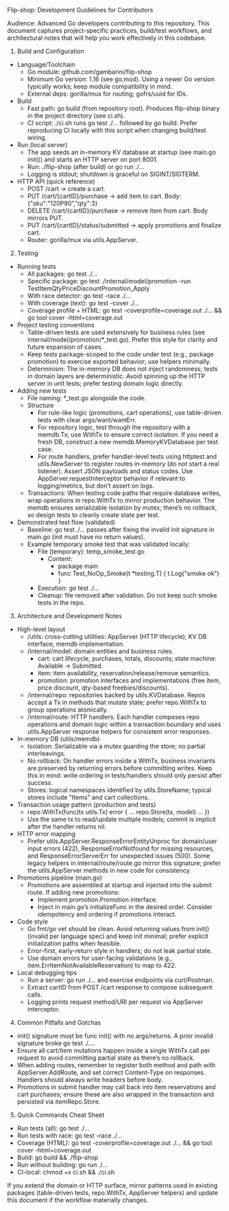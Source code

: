 Flip-shop: Development Guidelines for Contributors

Audience: Advanced Go developers contributing to this repository. This document captures project-specific practices, build/test workflows, and architectural notes that will help you work effectively in this codebase.

1. Build and Configuration
- Language/Toolchain
  - Go module: github.com/gambarini/flip-shop
  - Minimum Go version: 1.16 (see go.mod). Using a newer Go version typically works; keep module compatibility in mind.
  - External deps: gorilla/mux for routing; gofrs/uuid for IDs.
- Build
  - Fast path: go build (from repository root). Produces flip-shop binary in the project directory (see ci.sh).
  - CI script: ./ci.sh runs go test ./... followed by go build. Prefer reproducing CI locally with this script when changing build/test wiring.
- Run (local server)
  - The app seeds an in-memory KV database at startup (see main.go init()) and starts an HTTP server on port 8001.
  - Run: ./flip-shop (after build) or go run ./...
  - Logging is stdout; shutdown is graceful on SIGINT/SIGTERM.
- HTTP API (quick reference)
  - POST /cart → create a cart.
  - PUT /cart/{cartID}/purchase → add item to cart. Body: {"sku":"120P90","qty":3}
  - DELETE /cart/{cartID}/purchase → remove item from cart. Body mirrors PUT.
  - PUT /cart/{cartID}/status/submitted → apply promotions and finalize cart.
  - Router: gorilla/mux via utils.AppServer.

2. Testing
- Running tests
  - All packages: go test ./...
  - Specific package: go test ./internal/model/promotion -run TestItemQtyPriceDiscountPromotion_Apply
  - With race detector: go test -race ./...
  - With coverage (text): go test -cover ./...
  - Coverage profile + HTML: go test -coverprofile=coverage.out ./... && go tool cover -html=coverage.out
- Project testing conventions
  - Table-driven tests are used extensively for business rules (see internal/model/promotion/*_test.go). Prefer this style for clarity and future expansion of cases.
  - Keep tests package-scoped to the code under test (e.g., package promotion) to exercise exported behavior; use helpers minimally.
  - Determinism: The in-memory DB does not inject randomness; tests in domain layers are deterministic. Avoid spinning up the HTTP server in unit tests; prefer testing domain logic directly.
- Adding new tests
  - File naming: *_test.go alongside the code.
  - Structure
    - For rule-like logic (promotions, cart operations), use table-driven tests with clear args/want/wantErr.
    - For repository logic, test through the repository with a memdb.Tx; use WithTx to ensure correct isolation. If you need a fresh DB, construct a new memdb.MemoryKVDatabase per test case.
    - For route handlers, prefer handler-level tests using httptest and utils.NewServer to register routes in-memory (do not start a real listener). Assert JSON payloads and status codes. Use AppServer.requestInterceptor behavior if relevant to logging/metrics, but don’t assert on logs.
  - Transactions: When testing code paths that require database writes, wrap operations in repo.WithTx to mirror production behavior. The memdb ensures serializable isolation by mutex; there’s no rollback, so design tests to cleanly create state per test.
- Demonstrated test flow (validated)
  - Baseline: go test ./... passes after fixing the invalid init signature in main.go (init must have no return values).
  - Example temporary smoke test that was validated locally:
    - File (temporary): temp_smoke_test.go
      - Content:
        - package main
        - func Test_NoOp_Smoke(t *testing.T) { t.Log("smoke ok") }
    - Execution: go test ./...
    - Cleanup: file removed after validation. Do not keep such smoke tests in the repo.

3. Architecture and Development Notes
- High-level layout
  - /utils: cross-cutting utilities: AppServer (HTTP lifecycle), KV DB interface, memdb implementation.
  - /internal/model: domain entities and business rules.
    - cart: cart lifecycle, purchases, totals, discounts; state machine: Available → Submitted.
    - item: item availability, reservation/release/remove semantics.
    - promotion: promotion interfaces and implementations (free item, price discount, qty-based freebies/discounts).
  - /internal/repo: repositories backed by utils.KVDatabase. Repos accept a Tx in methods that mutate state; prefer repo.WithTx to group operations atomically.
  - /internal/route: HTTP handlers. Each handler composes repo operations and domain logic within a transaction boundary and uses utils.AppServer response helpers for consistent error responses.
- In-memory DB (utils/memdb)
  - Isolation: Serializable via a mutex guarding the store; no partial interleavings.
  - No rollback: On handler errors inside a WithTx, business invariants are preserved by returning errors before committing writes. Keep this in mind: write ordering in tests/handlers should only persist after success.
  - Stores: logical namespaces identified by utils.StoreName; typical stores include "Items" and cart collections.
- Transaction usage pattern (production and tests)
  - repo.WithTx(func(tx utils.Tx) error { ... repo.Store(tx, model) ... })
  - Use the same tx to read/update multiple models; commit is implicit after the handler returns nil.
- HTTP error mapping
  - Prefer utils.AppServer.ResponseErrorEntityUnproc for domain/user input errors (422), ResponseErrorNotfound for missing resources, and ResponseErrorServerErr for unexpected issues (500). Some legacy helpers in internal/route/route.go mirror this signature; prefer the utils.AppServer methods in new code for consistency.
- Promotions pipeline (main.go)
  - Promotions are assembled at startup and injected into the submit route. If adding new promotions:
    - Implement promotion.Promotion interface.
    - Inject in main.go’s initializeFunc in the desired order. Consider idempotency and ordering if promotions interact.
- Code style
  - Go fmt/go vet should be clean. Avoid returning values from init() (invalid per language spec) and keep init minimal; prefer explicit initialization paths when feasible.
  - Error-first, early-return style in handlers; do not leak partial state.
  - Use domain errors for user-facing validations (e.g., item.ErrItemNotAvailableReservation) to map to 422.
- Local debugging tips
  - Run a server: go run ./... and exercise endpoints via curl/Postman.
  - Extract cartID from POST /cart response to compose subsequent calls.
  - Logging prints request method/URI per request via AppServer interceptor.

4. Common Pitfalls and Gotchas
- init() signature must be func init() with no args/returns. A prior invalid signature broke go test ./....
- Ensure all cart/item mutations happen inside a single WithTx call per request to avoid committing partial state as there’s no rollback.
- When adding routes, remember to register both method and path with AppServer.AddRoute, and set correct Content-Type on responses. Handlers should always write headers before body.
- Promotions in submit handler may call back into item reservations and cart purchases; ensure these are also wrapped in the transaction and persisted via itemRepo.Store.

5. Quick Commands Cheat Sheet
- Run tests (all): go test ./...
- Run tests with race: go test -race ./...
- Coverage (HTML): go test -coverprofile=coverage.out ./... && go tool cover -html=coverage.out
- Build: go build && ./flip-shop
- Run without building: go run ./...
- CI-local: chmod +x ci.sh && ./ci.sh

If you extend the domain or HTTP surface, mirror patterns used in existing packages (table-driven tests, repo.WithTx, AppServer helpers) and update this document if the workflow materially changes.
